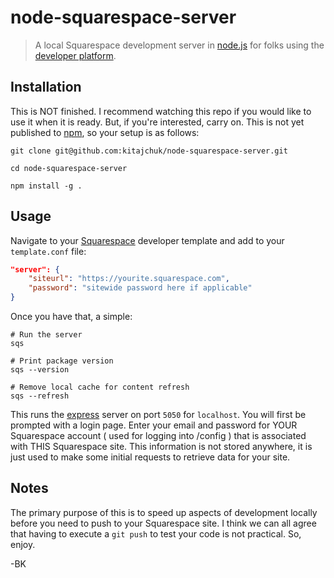 node-squarespace-server
=======================

> A local Squarespace development server in [node.js](http://nodejs.org/) for folks using the [developer platform](http://developers.squarespace.com/get-started).



## Installation
This is NOT finished. I recommend watching this repo if you would like to use it when it is ready. But, if you're interested, carry on. This is not yet published to [npm](http://npmjs.org), so your setup is as follows:

```shell
git clone git@github.com:kitajchuk/node-squarespace-server.git

cd node-squarespace-server

npm install -g .
```



## Usage
Navigate to your [Squarespace](http://squarespace.com) developer template and add to your `template.conf` file:

```json
"server": {
    "siteurl": "https://yourite.squarespace.com",
    "password": "sitewide password here if applicable"
}
```

Once you have that, a simple:

```shell
# Run the server
sqs

# Print package version
sqs --version

# Remove local cache for content refresh
sqs --refresh
```

This runs the [express](http://expressjs.com) server on port `5050` for `localhost`. You will first be prompted with a login page. Enter your email and password for YOUR Squarespace account ( used for logging into /config ) that is associated with THIS Squarespace site. This information is not stored anywhere, it is just used to make some initial requests to retrieve data for your site.



## Notes
The primary purpose of this is to speed up aspects of development locally before you need to push to your Squarespace site. I think we can all agree that having to execute a `git push` to test your code is not practical. So, enjoy.

-BK